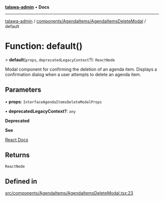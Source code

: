[**talawa-admin**](../../../../README.md) • **Docs**

***

[talawa-admin](../../../../modules.md) / [components/AgendaItems/AgendaItemsDeleteModal](../README.md) / default

# Function: default()

\> **default**(`props`, `deprecatedLegacyContext`?): `ReactNode`

Modal component for confirming the deletion of an agenda item.
Displays a confirmation dialog when a user attempts to delete an agenda item.

## Parameters

• **props**: `InterfaceAgendaItemsDeleteModalProps`

• **deprecatedLegacyContext?**: `any`

**Deprecated**

**See**

[React Docs](https://legacy.reactjs.org/docs/legacy-context.html#referencing-context-in-lifecycle-methods)

## Returns

`ReactNode`

## Defined in

[src/components/AgendaItems/AgendaItemsDeleteModal.tsx:23](https://github.com/PalisadoesFoundation/talawa-admin/blob/c49a58cefb47697eb25ed53aa1ef6d685c772d3e/src/components/AgendaItems/AgendaItemsDeleteModal.tsx#L23)
